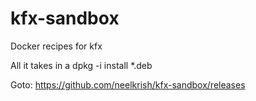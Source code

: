 # kfx-sandbox
Docker recipes for kfx

All it takes in a dpkg -i install *.deb

Goto: https://github.com/neelkrish/kfx-sandbox/releases
